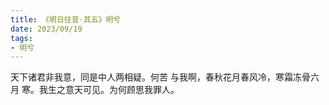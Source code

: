 ```yaml
---
title: 《明日往昔·其五》明兮
date: 2023/09/19
tags:
- 明兮
---
```

天下诸君非我意，同是中人两相疑。何苦
与我啊，春秋花月春风冷，寒霜冻骨六月
寒。我生之意天可见。为何顾思我罪人。
